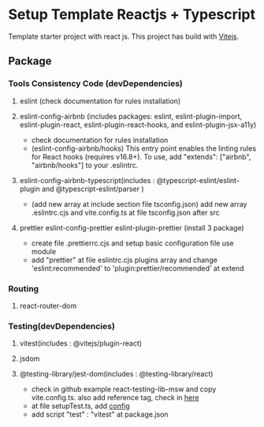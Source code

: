 # Setup Template Reactjs + Typescript
Template starter project with react js. This project has build with [Vitejs](https://vitejs.dev/).

## Package
### Tools Consistency Code (devDependencies)
1. eslint (check documentation for rules installation)
2. eslint-config-airbnb (includes packages: eslint, eslint-plugin-import, eslint-plugin-react, eslint-plugin-react-hooks, and eslint-plugin-jsx-a11y)
    
    - check documentation for rules installation
    - (eslint-config-airbnb/hooks)
    This entry point enables the linting rules for React hooks (requires v16.8+). To use, add "extends": ["airbnb", "airbnb/hooks"] to your .eslintrc.

3. eslint-config-airbnb-typescript(includes : @typescript-eslint/eslint-plugin and @typescript-eslint/parser )

    - (add new array at include section file tsconfig.json)
    add new array .eslintrc.cjs and vite.config.ts at file tsconfig.json after src

4. prettier eslint-config-prettier eslint-plugin-prettier (install 3 package)

    - create file .prettierrc.cjs and setup basic configuration file use module
    - add "prettier" at file eslintrc.cjs plugins array and change 'eslint:recommended' to 'plugin:prettier/recommended' at extend


### Routing
1. react-router-dom

### Testing(devDependencies)
1. vitest(includes : @vitejs/plugin-react)
2. jsdom
3. @testing-library/jest-dom(includes : @testing-library/react)

    - check in github example react-testing-lib-msw and copy vite.config.ts. also add reference tag, check in [here](https://vitest.dev/guide/)
    - at file setupTest.ts, add [config](https://markus.oberlehner.net/blog/using-testing-library-jest-dom-with-vitest/)
    - add script "test" : "vitest" at package.json
